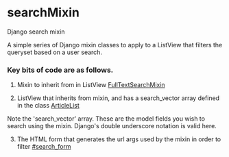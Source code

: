 # searchMixin
Django search mixin

A simple series of Django mixin classes to apply to a ListView that filters the queryset based on a user search.

### Key bits of code are as follows.

1) Mixin to inherit from  in ListView
[FullTextSearchMixin](https://github.com/bradster45/searchMixin/blob/master/searchDemo/public/mixins.py#L49)

2) ListView that inherits from mixin, and has a search_vector array defined in the class
[ArticleList](https://github.com/bradster45/searchMixin/blob/master/searchDemo/public/views.py#L13)

Note the 'search_vector' array. These are the model fields you wish to search using the mixin. Django's double underscore notation is valid here.

3) The HTML form that generates the url args used by the mixin in order to filter
[#search_form](https://github.com/bradster45/searchMixin/blob/master/searchDemo/public/templates/public/base.html#L27)
